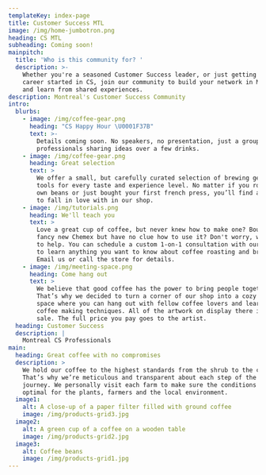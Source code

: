 ```yaml
---
templateKey: index-page
title: Customer Success MTL
image: /img/home-jumbotron.png
heading: CS MTL
subheading: Coming soon!
mainpitch:
  title: 'Who is this community for? '
  description: >-
    Whether you're a seasoned Customer Success leader, or just getting your
    career started in CS, join our community to build your network in Montreal
    and learn from shared experiences.
description: Montreal's Customer Success Community
intro:
  blurbs:
    - image: /img/coffee-gear.png
      heading: "CS Happy Hour \U0001F37B"
      text: >-
        Details coming soon. No speakers, no presentation, just a group of CS
        professionals sharing ideas over a few drinks. 
    - image: /img/coffee-gear.png
      heading: Great selection
      text: >
        We offer a small, but carefully curated selection of brewing gear and
        tools for every taste and experience level. No matter if you roast your
        own beans or just bought your first french press, you’ll find a gadget
        to fall in love with in our shop.
    - image: /img/tutorials.png
      heading: We'll teach you
      text: >
        Love a great cup of coffee, but never knew how to make one? Bought a
        fancy new Chemex but have no clue how to use it? Don't worry, we’re here
        to help. You can schedule a custom 1-on-1 consultation with our baristas
        to learn anything you want to know about coffee roasting and brewing.
        Email us or call the store for details.
    - image: /img/meeting-space.png
      heading: Come hang out
      text: >
        We believe that good coffee has the power to bring people together.
        That’s why we decided to turn a corner of our shop into a cozy meeting
        space where you can hang out with fellow coffee lovers and learn about
        coffee making techniques. All of the artwork on display there is for
        sale. The full price you pay goes to the artist.
  heading: Customer Success
  description: |
    Montreal CS Professionals
main:
  heading: Great coffee with no compromises
  description: >
    We hold our coffee to the highest standards from the shrub to the cup.
    That’s why we’re meticulous and transparent about each step of the coffee’s
    journey. We personally visit each farm to make sure the conditions are
    optimal for the plants, farmers and the local environment.
  image1:
    alt: A close-up of a paper filter filled with ground coffee
    image: /img/products-grid3.jpg
  image2:
    alt: A green cup of a coffee on a wooden table
    image: /img/products-grid2.jpg
  image3:
    alt: Coffee beans
    image: /img/products-grid1.jpg
---
```


